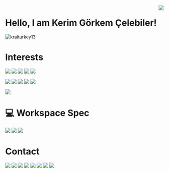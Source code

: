 <img align='right' src="https://github-readme-stats.vercel.app/api?username=kralturkey13&show_icons=true">

# Hello, I am Kerim Görkem Çelebiler! 

<p align="left"> <img src="https://komarev.com/ghpvc/?username=kralturkey13" alt="kralturkey13" /> </p>

# Interests

[![](https://img.shields.io/badge/python-cD1?style=for-the-badge&logo=python)](https://www.python.org/)
[![](https://img.shields.io/badge/Tensorflow%20-%23239120.svg?&style=for-the-badge&logo=tensorflow)](https://www.tensorflow.org/)
[![](https://img.shields.io/badge/keras-cD1?style=for-the-badge&logo=keras)](https://keras.io/)
[![](https://img.shields.io/badge/Machine%20Learning-%23100000.svg?&style=for-the-badge)]()
[![](https://img.shields.io/badge/Deep%20Learning-0078D4?&style=for-the-badge)]()

[![](https://img.shields.io/badge/unity%20-%23100000.svg?&style=for-the-badge&logo=unity)](https://unity.com/)
[![](https://img.shields.io/badge/matlab-cD1?style=for-the-badge&logo=mathworks)](https://www.mathworks.com/products/matlab.html)
[![](https://img.shields.io/badge/c%23%20-%23239120.svg?&style=for-the-badge&logo=c-sharp)](https://docs.microsoft.com/tr-tr/dotnet/csharp/)
[![](https://img.shields.io/badge/c++%20-%2300599C.svg?&style=for-the-badge&logo=c%2B%2B)](https://www.cplusplus.com/)
[![](https://img.shields.io/badge/Arduino-cD1?style=for-the-badge&logo=arduino)](https://www.arduino.cc/)

[![](https://img.shields.io/badge/Astronomy%20-%23100000.svg?&style=for-the-badge&logo=astronomy)]()

# 💻 Workspace Spec
[![](https://img.shields.io/badge/windows-0078D6?logo=windows&logoColor=white&style=for-the-badge)]()
[![](https://img.shields.io/badge/nvidia-gtx750ti-%2376B900.svg?&style=for-the-badge&logo=nvidia&logoColor=white)]()
[![](https://img.shields.io/badge/intel-core%20i7%202th-%230071C5.svg?&style=for-the-badge&logo=intel&logoColor=white)]()

# Contact

[![](https://img.shields.io/badge/Email-0078D4?logo=microsoft-outlook&logoColor=white&style=for-the-badge)](mailto:kerim_celebiler@hotmail.com)
[![](https://img.shields.io/badge/twitter-%231DA1F2.svg?&style=for-the-badge&logo=twitter&logoColor=white)](https://twitter.com/celebiler_kerim)
[![](https://img.shields.io/badge/linkedin-%230077B5.svg?&style=for-the-badge&logo=linkedin&logoColor=white)](https://www.linkedin.com/in/kerim-%C3%A7elebiler-6536b2139/)
[![](https://img.shields.io/badge/instagram-%23E4405F.svg?&style=for-the-badge&logo=instagram&logoColor=white)](https://www.instagram.com/kerim_celebiler/)
[![](https://img.shields.io/badge/github-%23100000.svg?&style=for-the-badge&logo=github&logoColor=white)](https://github.com/kralturkey13)
[![](https://img.shields.io/badge/Kaggle-%23239120.svg?&style=for-the-badge&logo=kaggle)](https://www.kaggle.com/kerimelebiler)
[![](https://img.shields.io/badge/Freelancer-%231DA1F2.svg?&style=for-the-badge&logo=freelancer&logoColor=white)](https://www.freelancer.com/u/kerimcelebiler)
[![](https://img.shields.io/badge/Steam-%23000000.svg?&style=for-the-badge&logo=steam)](https://steamcommunity.com/id/kerimcelebiler/)
